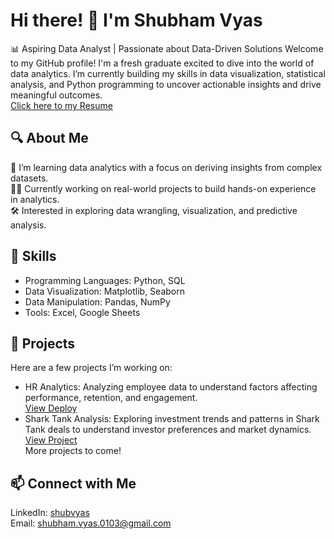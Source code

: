 # Hi there! 👋 I'm Shubham Vyas 
📊 Aspiring Data Analyst | Passionate about Data-Driven Solutions
Welcome to my GitHub profile! I'm a fresh graduate excited to dive into the world of data analytics. I’m currently building my skills in data visualization, statistical analysis, and Python programming to uncover actionable insights and drive meaningful outcomes.  
[Click here to my Resume](https://resume-builder-test-new.masaischool.com/resume/public?resumeId=66e1af9cf930ea373f5fe7b9)  
  


## 🔍 About Me
🌱 I’m learning data analytics with a focus on deriving insights from complex datasets.  
👨‍💻 Currently working on real-world projects to build hands-on experience in analytics.  
🛠️ Interested in exploring data wrangling, visualization, and predictive analysis.  

## 🧰 Skills
* Programming Languages: Python, SQL  
* Data Visualization: Matplotlib, Seaborn  
* Data Manipulation: Pandas, NumPy  
* Tools: Excel, Google Sheets  

## 📂 Projects
Here are a few projects I’m working on:  

* HR Analytics: Analyzing employee data to understand factors affecting performance, retention, and engagement.  
  [View Deploy](https://sharktank-ymasb.streamlit.app/)  
* Shark Tank Analysis: Exploring investment trends and patterns in Shark Tank deals to understand investor preferences and market dynamics.
  [View Project](https://drive.google.com/file/d/1Xzx7g_G4KyE-Efa8-VLXVHH5MdLAyCPX/view)  
More projects to come!

## 📫 Connect with Me
LinkedIn: [shubvyas](https://www.linkedin.com/in/shub-vyas/)  
Email: shubham.vyas.0103@gmail.com
